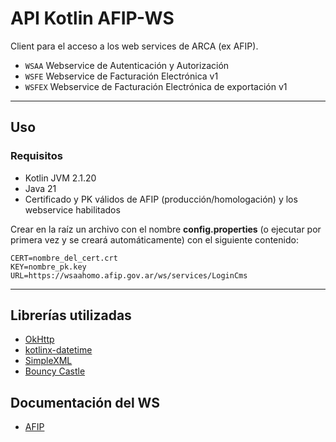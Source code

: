 # API Kotlin AFIP-WS

Client para el acceso a los web services de ARCA (ex AFIP).
- `WSAA` Webservice de Autenticación y Autorización
- `WSFE` Webservice de Facturación Electrónica v1
- `WSFEX` Webservice de Facturación Electrónica de exportación v1

---

## Uso

### Requisitos

- Kotlin JVM 2.1.20
- Java 21
- Certificado y PK válidos de AFIP (producción/homologación) y los webservice habilitados

Crear en la raíz un archivo con el nombre **config.properties** (o ejecutar por primera vez y se creará automáticamente) con el siguiente contenido:

```
CERT=nombre_del_cert.crt
KEY=nombre_pk.key
URL=https://wsaahomo.afip.gov.ar/ws/services/LoginCms
```

---


## Librerías utilizadas

- [OkHttp](https://square.github.io/okhttp/)
- [kotlinx-datetime](https://github.com/Kotlin/kotlinx-datetime)
- [SimpleXML](https://github.com/ngallagher/simplexml)
- [Bouncy Castle](https://www.bouncycastle.org/)

## Documentación del WS

- [AFIP](https://www.afip.gob.ar/ws/)
